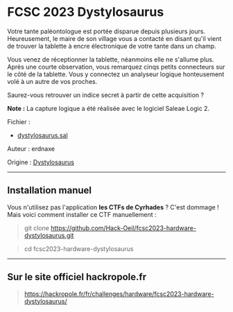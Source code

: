 # FCSC 2023 Dystylosaurus

Votre tante paléontologue est portée disparue depuis plusieurs jours. Heureusement, le maire de 
son village vous a contacté en disant qu'il vient de trouver la tablette à encre électronique de
 votre tante dans un champ.

Vous venez de réceptionner la tablette, néanmoins elle ne s'allume plus. 
Après une courte observation, vous remarquez cinqs petits connecteurs sur le côté de la tablette.
Vous y connectez un analyseur logique honteusement volé à un autre de vos proches.

Saurez-vous retrouver un indice secret à partir de cette acquisition ?

**Note :** La capture logique a été réalisée avec le logiciel Saleae Logic 2.



Fichier : 
- [dystylosaurus.sal](dystylosaurus.sal)


Auteur : erdnaxe

Origine : [Dystylosaurus](https://hackropole.fr/fr/challenges/hardware/fcsc2023-hardware-dystylosaurus/)


-----------

## Installation manuel
Vous n'utilisez pas l'application **les CTFs de Cyrhades** ? C'est dommage !
Mais voici comment installer ce CTF manuellement :

> git clone https://github.com/Hack-Oeil/fcsc2023-hardware-dystylosaurus.git

> cd fcsc2023-hardware-dystylosaurus


-----------

## Sur le site officiel hackropole.fr
> https://hackropole.fr/fr/challenges/hardware/fcsc2023-hardware-dystylosaurus/